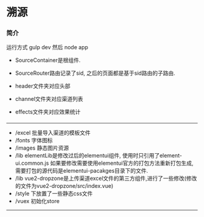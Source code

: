 # 溯源


### 简介
运行方式  gulp dev  然后 node app

* SourceContainer是根组件.
* SourceRouter路由记录了sid, 之后的页面都是基于sid路由的子路由.

* header文件夹对应头部
* channel文件夹对应渠道列表
* effects文件夹对应效果统计

#### 
---
* /excel 批量导入渠道的模板文件
* /fonts 字体图标
* /images 静态图片资源
* /lib elementLib是修改过后的elementui组件, 使用时只引用了element-ui.common.js  如果要修改需要使用elementui官方的打包方法重新打包生成,需要打包的源代码是elementui-pacakges目录下的文件.
* /lib vue2-dropzone是上传渠道excel文件的第三方组件,进行了一些修改(修改的文件为vue2-dropzone/src/index.vue)
* /style 下放置了一些静态css文件
* /vuex 初始化store
---
